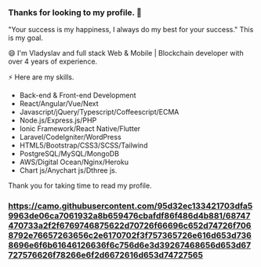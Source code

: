 ### Thanks for looking to my profile. 👋

<!--
**hellovlady/hellovlady** is a ✨ _special_ ✨ repository because its `README.md` (this file) appears on your GitHub profile.

Here are some ideas to get you started:

- 🔭 I’m currently working on ...
- 🌱 I’m currently learning ...
- 👯 I’m looking to collaborate on ...
- 🤔 I’m looking for help with ...
- 💬 Ask me about ...
- 📫 How to reach me: ...
- 😄 Pronouns: ...
- ⚡ Fun fact: ...
-->

"Your success is my happiness, I always do my best for your success."
This is my goal.

😄 I'm Vladyslav and full stack Web & Mobile | Blockchain developer with over 4 years of experience.

⚡ Here are my skills.
- Back-end & Front-end Development
- React/Angular/Vue/Next
- Javascript/jQuery/Typescript/Coffeescript/ECMA
- Node.js/Express.js/PHP
- Ionic Framework/React Native/Flutter
- Laravel/CodeIgniter/WordPress
- HTML5/Bootstrap/CSS3/SCSS/Tailwind
- PostgreSQL/MySQL/MongoDB
- AWS/Digital Ocean/Nginx/Heroku
- Chart js/Anychart js/Dthree js.

Thank you for taking time to read my profile.

### https://camo.githubusercontent.com/95d32ec133421703dfa59963de06ca7061932a8b659476cbafdf86f486d4b881/68747470733a2f2f6769746875622d70726f66696c652d74726f7068792e76657263656c2e6170702f3f757365726e616d653d7368696e6f6b61646126636f6c756d6e3d39267468656d653d67727576626f78266e6f2d6672616d653d74727565
